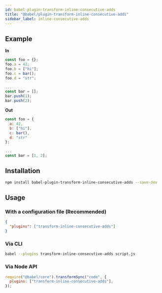 ```yaml
---
id: babel-plugin-transform-inline-consecutive-adds
title: "@babel/plugin-transform-inline-consecutive-adds"
sidebar_label: inline-consecutive-adds
---
```


## Example

**In**

```javascript
const foo = {};
foo.a = 42;
foo.b = ["hi"];
foo.c = bar();
foo.d = "str";

...
const bar = [];
bar.push(1);
bar.push(2);
```

**Out**

```javascript
const foo = {
  a: 42,
  b: ["hi"],
  c: bar(),
  d: "str"
};

...
const bar = [1, 2];
```

## Installation

```sh
npm install babel-plugin-transform-inline-consecutive-adds --save-dev
```

## Usage

### With a configuration file (Recommended)

```json
{
  "plugins": ["transform-inline-consecutive-adds"]
}
```

### Via CLI

```sh
babel --plugins transform-inline-consecutive-adds script.js
```

### Via Node API

```javascript
require("@babel/core").transformSync("code", {
  plugins: ["transform-inline-consecutive-adds"],
});
```
